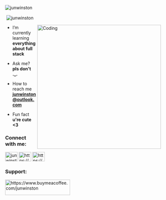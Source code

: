 <p><img align="center" src="https://github-readme-streak-stats.herokuapp.com/?user=junwinston&" alt="junwinston" /></p>


<p>&nbsp;<img align="center" src="https://github-readme-stats.vercel.app/api?username=junwinston&show_icons=true&locale=en" alt="junwinston" /></p>

<img align="right" alt="Coding" width="400" src="https://thumbs.gfycat.com/SardonicSpotlessHuia-size_restricted.gif">

- I’m currently learning **everything about full stack**

- Ask me? **pls don't ._.**

- How to reach me **junwinston@outlook.com**

- Fun fact **u're cute <3**

<h3 align="left">Connect with me:</h3>
<p align="left">
<a href="https://twitter.com/junwinston_" target="blank"><img align="center" src="https://raw.githubusercontent.com/rahuldkjain/github-profile-readme-generator/master/src/images/icons/Social/twitter.svg" alt="junwinston_" height="30" width="40" /></a>
<a href="https://www.facebook.com/profile.php?id=100030610597484&mibextid=ZbWKwL" target="blank"><img align="center" src="https://raw.githubusercontent.com/rahuldkjain/github-profile-readme-generator/master/src/images/icons/Social/facebook.svg" alt="https://www.facebook.com/profile.php?id=100030610597484" height="30" width="40" /></a>
<a href="https://instagram.com/junwinston_?utm_source=qr&igshid=NGExMmI2YTkyZg%3Đ%3" target="blank"><img align="center" src="https://raw.githubusercontent.com/rahuldkjain/github-profile-readme-generator/master/src/images/icons/Social/instagram.svg" alt="https://www.instagram.com/junwinston_/" height="30" width="40" /></a>
</p>

<h3 align="left">Support:</h3>
<p><a href="https://www.buymeacoffee.com/junwinston"> <img align="left" src="https://cdn.buymeacoffee.com/buttons/v2/default-yellow.png" height="50" width="210" alt="https://www.buymeacoffee.com/junwinston" /></a></p><br><br>



